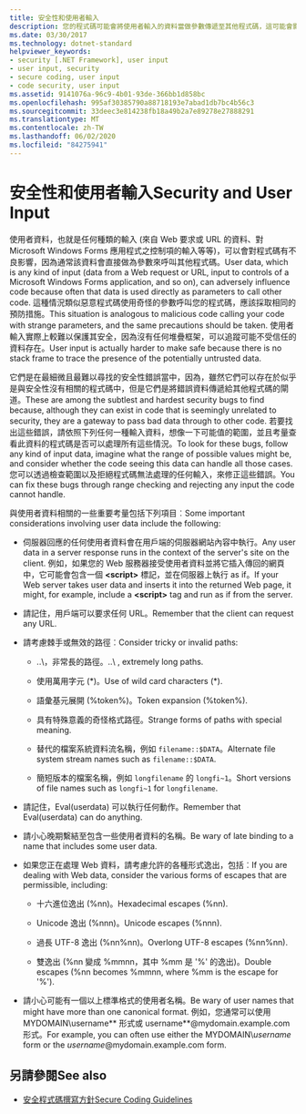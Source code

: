 ```yaml
---
title: 安全性和使用者輸入
description: 您的程式碼可能會將使用者輸入的資料當做參數傳遞至其他程式碼，這可能會影響安全性。 您可以進行範圍檢查，以拒絕有問題的輸入。
ms.date: 03/30/2017
ms.technology: dotnet-standard
helpviewer_keywords:
- security [.NET Framework], user input
- user input, security
- secure coding, user input
- code security, user input
ms.assetid: 9141076a-96c9-4b01-93de-366bb1d858bc
ms.openlocfilehash: 995af30385790a88718193e7abad1db7bc4b56c3
ms.sourcegitcommit: 33deec3e814238fb18a49b2a7e89278e27888291
ms.translationtype: MT
ms.contentlocale: zh-TW
ms.lasthandoff: 06/02/2020
ms.locfileid: "84275941"
---
```

# <a name="security-and-user-input"></a><span data-ttu-id="811aa-104">安全性和使用者輸入</span><span class="sxs-lookup"><span data-stu-id="811aa-104">Security and User Input</span></span>

<span data-ttu-id="811aa-105">使用者資料，也就是任何種類的輸入 (來自 Web 要求或 URL 的資料、對 Microsoft Windows Forms 應用程式之控制項的輸入等等)，可以會對程式碼有不良影響，因為通常該資料會直接做為參數來呼叫其他程式碼。</span><span class="sxs-lookup"><span data-stu-id="811aa-105">User data, which is any kind of input (data from a Web request or URL, input to controls of a Microsoft Windows Forms application, and so on), can adversely influence code because often that data is used directly as parameters to call other code.</span></span> <span data-ttu-id="811aa-106">這種情況類似惡意程式碼使用奇怪的參數呼叫您的程式碼，應該採取相同的預防措施。</span><span class="sxs-lookup"><span data-stu-id="811aa-106">This situation is analogous to malicious code calling your code with strange parameters, and the same precautions should be taken.</span></span> <span data-ttu-id="811aa-107">使用者輸入實際上較難以保護其安全，因為沒有任何堆疊框架，可以追蹤可能不受信任的資料存在。</span><span class="sxs-lookup"><span data-stu-id="811aa-107">User input is actually harder to make safe because there is no stack frame to trace the presence of the potentially untrusted data.</span></span>

<span data-ttu-id="811aa-108">它們是在最細微且最難以尋找的安全性錯誤當中，因為，雖然它們可以存在於似乎是與安全性沒有相關的程式碼中，但是它們是將錯誤資料傳遞給其他程式碼的閘道。</span><span class="sxs-lookup"><span data-stu-id="811aa-108">These are among the subtlest and hardest security bugs to find because, although they can exist in code that is seemingly unrelated to security, they are a gateway to pass bad data through to other code.</span></span> <span data-ttu-id="811aa-109">若要找出這些錯誤，請依照下列任何一種輸入資料，想像一下可能值的範圍，並且考量查看此資料的程式碼是否可以處理所有這些情況。</span><span class="sxs-lookup"><span data-stu-id="811aa-109">To look for these bugs, follow any kind of input data, imagine what the range of possible values might be, and consider whether the code seeing this data can handle all those cases.</span></span> <span data-ttu-id="811aa-110">您可以透過檢查範圍以及拒絕程式碼無法處理的任何輸入，來修正這些錯誤。</span><span class="sxs-lookup"><span data-stu-id="811aa-110">You can fix these bugs through range checking and rejecting any input the code cannot handle.</span></span>

<span data-ttu-id="811aa-111">與使用者資料相關的一些重要考量包括下列項目︰</span><span class="sxs-lookup"><span data-stu-id="811aa-111">Some important considerations involving user data include the following:</span></span>

- <span data-ttu-id="811aa-112">伺服器回應的任何使用者資料會在用戶端的伺服器網站內容中執行。</span><span class="sxs-lookup"><span data-stu-id="811aa-112">Any user data in a server response runs in the context of the server's site on the client.</span></span> <span data-ttu-id="811aa-113">例如，如果您的 Web 服務器接受使用者資料並將它插入傳回的網頁中，它可能會包含一個 **\<script>** 標記，並在伺服器上執行 as if。</span><span class="sxs-lookup"><span data-stu-id="811aa-113">If your Web server takes user data and inserts it into the returned Web page, it might, for example, include a **\<script>** tag and run as if from the server.</span></span>

- <span data-ttu-id="811aa-114">請記住，用戶端可以要求任何 URL。</span><span class="sxs-lookup"><span data-stu-id="811aa-114">Remember that the client can request any URL.</span></span>

- <span data-ttu-id="811aa-115">請考慮棘手或無效的路徑︰</span><span class="sxs-lookup"><span data-stu-id="811aa-115">Consider tricky or invalid paths:</span></span>

  - <span data-ttu-id="811aa-116">..\，非常長的路徑。</span><span class="sxs-lookup"><span data-stu-id="811aa-116">..\ , extremely long paths.</span></span>

  - <span data-ttu-id="811aa-117">使用萬用字元 (\*)。</span><span class="sxs-lookup"><span data-stu-id="811aa-117">Use of wild card characters (\*).</span></span>

  - <span data-ttu-id="811aa-118">語彙基元展開 (%token%)。</span><span class="sxs-lookup"><span data-stu-id="811aa-118">Token expansion (%token%).</span></span>

  - <span data-ttu-id="811aa-119">具有特殊意義的奇怪格式路徑。</span><span class="sxs-lookup"><span data-stu-id="811aa-119">Strange forms of paths with special meaning.</span></span>

  - <span data-ttu-id="811aa-120">替代的檔案系統資料流名稱，例如 `filename::$DATA`。</span><span class="sxs-lookup"><span data-stu-id="811aa-120">Alternate file system stream names such as `filename::$DATA`.</span></span>

  - <span data-ttu-id="811aa-121">簡短版本的檔案名稱，例如 `longfilename` 的 `longfi~1`。</span><span class="sxs-lookup"><span data-stu-id="811aa-121">Short versions of file names such as `longfi~1` for `longfilename`.</span></span>

- <span data-ttu-id="811aa-122">請記住，Eval(userdata) 可以執行任何動作。</span><span class="sxs-lookup"><span data-stu-id="811aa-122">Remember that Eval(userdata) can do anything.</span></span>

- <span data-ttu-id="811aa-123">請小心晚期繫結至包含一些使用者資料的名稱。</span><span class="sxs-lookup"><span data-stu-id="811aa-123">Be wary of late binding to a name that includes some user data.</span></span>

- <span data-ttu-id="811aa-124">如果您正在處理 Web 資料，請考慮允許的各種形式逸出，包括︰</span><span class="sxs-lookup"><span data-stu-id="811aa-124">If you are dealing with Web data, consider the various forms of escapes that are permissible, including:</span></span>

  - <span data-ttu-id="811aa-125">十六進位逸出 (%nn)。</span><span class="sxs-lookup"><span data-stu-id="811aa-125">Hexadecimal escapes (%nn).</span></span>

  - <span data-ttu-id="811aa-126">Unicode 逸出 (%nnn)。</span><span class="sxs-lookup"><span data-stu-id="811aa-126">Unicode escapes (%nnn).</span></span>

  - <span data-ttu-id="811aa-127">過長 UTF-8 逸出 (%nn%nn)。</span><span class="sxs-lookup"><span data-stu-id="811aa-127">Overlong UTF-8 escapes (%nn%nn).</span></span>

  - <span data-ttu-id="811aa-128">雙逸出 (%nn 變成 %mmnn，其中 %mm 是 '%' 的逸出)。</span><span class="sxs-lookup"><span data-stu-id="811aa-128">Double escapes (%nn becomes %mmnn, where %mm is the escape for '%').</span></span>

- <span data-ttu-id="811aa-129">請小心可能有一個以上標準格式的使用者名稱。</span><span class="sxs-lookup"><span data-stu-id="811aa-129">Be wary of user names that might have more than one canonical format.</span></span> <span data-ttu-id="811aa-130">例如，您通常可以使用 MYDOMAIN\\username\*\* 形式或 username\*\*@mydomain.example.com 形式。</span><span class="sxs-lookup"><span data-stu-id="811aa-130">For example, you can often use either the MYDOMAIN\\*username* form or the *username*@mydomain.example.com form.</span></span>

## <a name="see-also"></a><span data-ttu-id="811aa-131">另請參閱</span><span class="sxs-lookup"><span data-stu-id="811aa-131">See also</span></span>

- [<span data-ttu-id="811aa-132">安全程式碼撰寫方針</span><span class="sxs-lookup"><span data-stu-id="811aa-132">Secure Coding Guidelines</span></span>](secure-coding-guidelines.md)
